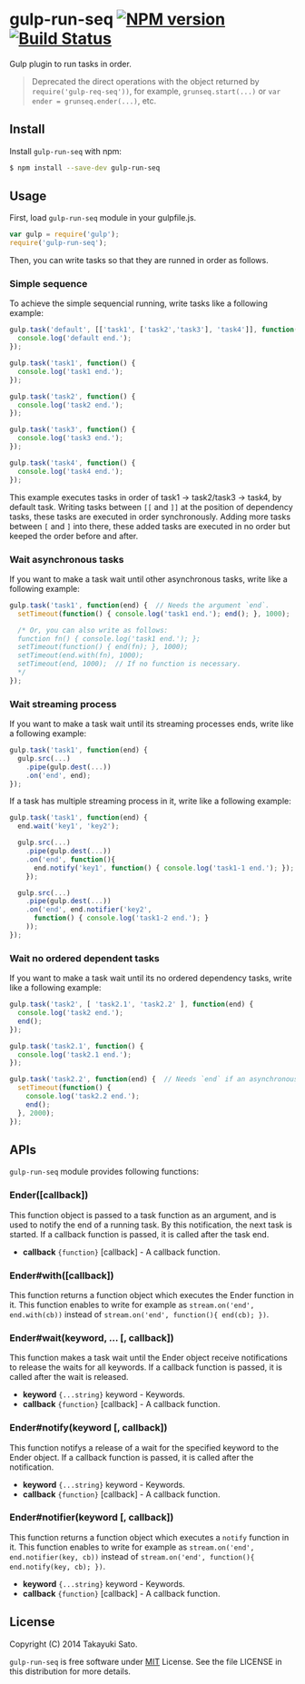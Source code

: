 # gulp-run-seq [![NPM version][npm-image]][npm-url] [![Build Status][travis-image]][travis-url]

Gulp plugin to run tasks in order.

> Deprecated the direct operations with the object returned by `require('gulp-req-seq'))`, for example, `grunseq.start(...)` or `var ender = grunseq.ender(...)`, etc.

## Install

Install `gulp-run-seq` with npm:

```bash
$ npm install --save-dev gulp-run-seq
```

## Usage

First, load `gulp-run-seq` module in your gulpfile.js.

```js
var gulp = require('gulp');
require('gulp-run-seq');
```

Then, you can write tasks so that they are runned in order as follows.

### Simple sequence

To achieve the simple sequencial running, write tasks like a following example:

```js
gulp.task('default', [['task1', ['task2','task3'], 'task4']], function() {
  console.log('default end.');
});

gulp.task('task1', function() {
  console.log('task1 end.');
});

gulp.task('task2', function() {
  console.log('task2 end.');
});

gulp.task('task3', function() {
  console.log('task3 end.');
});

gulp.task('task4', function() {
  console.log('task4 end.');
});
```

This example executes tasks in order of task1 -> task2/task3 -> task4, by default task.
Writing tasks between ``[[`` and ``]]`` at the position of dependency tasks, these tasks are executed in order synchronously. Adding more tasks between `[` and `]` into there, these added tasks are executed in no order but keeped the order before and after. 

### Wait asynchronous tasks

If you want to make a task wait until other asynchronous tasks, write like a following example:

```js
gulp.task('task1', function(end) {  // Needs the argument `end`.
  setTimeout(function() { console.log('task1 end.'); end(); }, 1000);

  /* Or, you can also write as follows:
  function fn() { console.log('task1 end.'); };
  setTimeout(function() { end(fn); }, 1000);
  setTimeout(end.with(fn), 1000);
  setTimeout(end, 1000);  // If no function is necessary.
  */
});
```

### Wait streaming process

If you want to make a task wait until its streaming processes ends, write like a following example:

```js
gulp.task('task1', function(end) {
  gulp.src(...)
    .pipe(gulp.dest(...))
    .on('end', end);
});
```

If a task has multiple streaming process in it, write like a following example:

```js
gulp.task('task1', function(end) {
  end.wait('key1', 'key2');

  gulp.src(...)
    .pipe(gulp.dest(...))
    .on('end', function(){
      end.notify('key1', function() { console.log('task1-1 end.'); });
    });

  gulp.src(...)
    .pipe(gulp.dest(...))
    .on('end', end.notifier('key2',
      function() { console.log('task1-2 end.'); }
    ));
});
```

### Wait no ordered dependent tasks

If you want to make a task wait until its no ordered dependency tasks, write like a following example:

```js
gulp.task('task2', [ 'task2.1', 'task2.2' ], function(end) {
  console.log('task2 end.');
  end();
});

gulp.task('task2.1', function() {
  console.log('task2.1 end.');
});

gulp.task('task2.2', function(end) {  // Needs `end` if an asynchronous task
  setTimeout(function() {
    console.log('task2.2 end.');
    end();
  }, 2000);
});
```

## APIs

`gulp-run-seq` module provides following functions:

### Ender([callback])

This function object is passed to a task function as an argument, and is used to notify the end of a running task.
By this notification, the next task is started.
If a callback function is passed, it is called after the task end.

- **callback** `{function}` [callback] - A callback function.

### Ender#with([callback])

This function returns a function object which executes the Ender function in it.
This function enables to write for example as ``stream.on('end', end.with(cb))`` instead of ``stream.on('end', function(){ end(cb); })``.

### Ender#wait(keyword, ... [, callback])

This function makes a task wait until the Ender object receive notifications to release the waits for all keywords.
If a callback function is passed, it is called after the wait is released.

- **keyword** `{...string}` keyword - Keywords.
- **callback** `{function}` [callback] - A callback function.

### Ender#notify(keyword [, callback])

This function notifys a release of a wait for the specified keyword to the Ender object. 
If a callback function is passed, it is called after the notification.

- **keyword** `{...string}` keyword - Keywords.
- **callback** `{function}` [callback] - A callback function.

### Ender#notifier(keyword [, callback])

This function returns a function object which executes a `notify` function in it.
This function enables to write for example as ``stream.on('end', end.notifier(key, cb))`` instead of ``stream.on('end', function(){ end.notify(key, cb); })``.

- **keyword** `{...string}` keyword - Keywords.
- **callback** `{function}` [callback] - A callback function.

## License

Copyright (C) 2014 Takayuki Sato.

`gulp-run-seq` is free software under [MIT](http://opensource.org/licenses/MIT) License.
See the file LICENSE in this distribution for more details.


[npm-image]: http://img.shields.io/badge/npm-v1.2.0-blue.svg
[npm-url]: https://www.npmjs.org/package/gulp-run-seq
[travis-image]: https://travis-ci.org/sttk/gulp-run-seq.svg?branch=master
[travis-url]: https://travis-ci.org/sttk/gulp-run-seq

